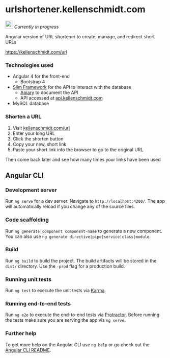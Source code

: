 # urlshortener.kellenschmidt.com

<img src="https://varahund.files.wordpress.com/2016/06/varning.jpg" width=24/><i>  Currently in progress</i>

Angular version of URL shortener to create, manage, and redirect short URLs

https://kellenschmidt.com/url

### Technologies used

- Angular 4 for the front-end
  - Bootstrap 4
- [Slim Framework](https://www.slimframework.com/) for the API to interact with the database
  - [Apiary](http://docs.urlshortener4.apiary.io/) to document the API
  - API accessed at [api.kellenschmidt.com](api.kellenschmidt.com)
- MySQL database

### Shorten a URL
1. Visit [kellenschmidt.com/url](kellenschmidt.com/url)
2. Enter your long URL
3. Click the shorten button
4. Copy your new, short link
5. Paste your short link into the browser to go to the original URL
 
 Then come back later and see how many times your links have been used

## Angular CLI

### Development server

Run `ng serve` for a dev server. Navigate to `http://localhost:4200/`. The app will automatically reload if you change any of the source files.

### Code scaffolding

Run `ng generate component component-name` to generate a new component. You can also use `ng generate directive|pipe|service|class|module`.

### Build

Run `ng build` to build the project. The build artifacts will be stored in the `dist/` directory. Use the `-prod` flag for a production build.

### Running unit tests

Run `ng test` to execute the unit tests via [Karma](https://karma-runner.github.io).

### Running end-to-end tests

Run `ng e2e` to execute the end-to-end tests via [Protractor](http://www.protractortest.org/).
Before running the tests make sure you are serving the app via `ng serve`.

### Further help

To get more help on the Angular CLI use `ng help` or go check out the [Angular CLI README](https://github.com/angular/angular-cli/blob/master/README.md).
